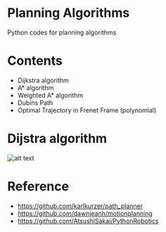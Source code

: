 # Planning Algorithms

Python codes for planning algorithms

# Contents
- Dijkstra algorithm
- A* algorithm
- Weighted A* algorithm
- Dubins Path
- Optimal Trajectory in Frenet Frame (polynomial)

# Dijstra algorithm
![alt text](https://github.com/DongchanKim05/planning/tree/main/python/Image/a_star.png)


# Reference
- https://github.com/karlkurzer/path_planner
- https://github.com/dawnjeanh/motionplanning
- https://github.com/AtsushiSakai/PythonRobotics




